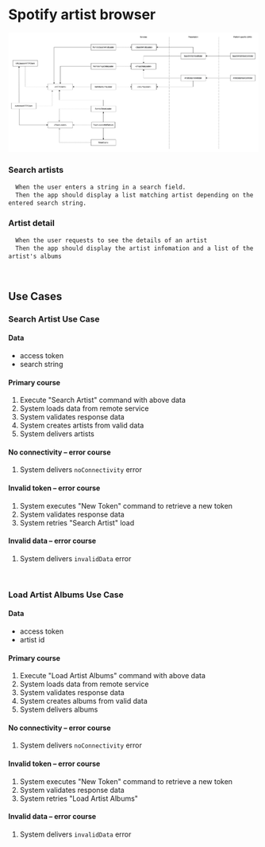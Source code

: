 # Spotify artist browser


![](https://github.com/lb-githubtest/lukasbahrle-ios/blob/main/overview.png)


### Search artists

```Given the user has connectivity.  
  When the user enters a string in a search field.  
  Then the app should display a list matching artist depending on the entered search string.
```  
  

### Artist detail

```Given the user has connectivity
  When the user requests to see the details of an artist 
  Then the app should display the artist infomation and a list of the artist's albums
```

<br/>

## Use Cases

### Search Artist Use Case

#### Data
- access token
- search string

#### Primary course
1. Execute "Search Artist" command with above data
2. System loads data from remote service
3. System validates response data
4. System creates artists from valid data
5. System delivers artists

#### No connectivity – error course
1. System delivers `noConnectivity` error

#### Invalid token – error course
1. System executes "New Token" command to retrieve a new token
2. System validates response data
3. System retries "Search Artist" load

#### Invalid data – error course
1. System delivers `invalidData` error
   
<br/>
   
### Load Artist Albums Use Case

#### Data
- access token
- artist id

#### Primary course
1. Execute "Load Artist Albums" command with above data
2. System loads data from remote service
3. System validates response data
4. System creates albums from valid data
5. System delivers albums

#### No connectivity – error course
1. System delivers `noConnectivity` error

#### Invalid token – error course
1. System executes "New Token" command to retrieve a new token
2. System validates response data
3. System retries "Load Artist Albums"

#### Invalid data – error course
1. System delivers `invalidData` error
